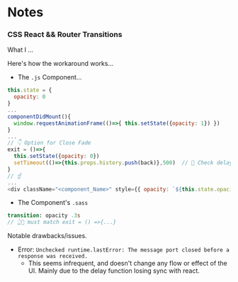 # Notes

### CSS React && Router Transitions
What I ...

Here's how the workaround works...
* The `.js` Component...

```javascript
this.state = {
  opacity: 0
}
...
componentDidMount(){
  window.requestAnimationFrame(()=>{ this.setState({opacity: 1}) })
}
...
// 👇 Option for Close Fade
exit = ()=>{
  this.setState({opacity: 0})
  setTimeout(()=>{this.props.history.push(back)},500)  // 🚨 Check delay on .signup-login CLASS in css
}
// ☝️
...
<div className="<component_Name>" style={{ opacity: `${this.state.opacity}`}}>
```

* The Component's `.sass`

```sass
transition: opacity .3s
// 👆🚨 must match exit = () =>{...}
```

Notable drawbacks/issues.
* Error: `Unchecked runtime.lastError: The message port closed before a response was received.`
  * This seems infrequent, and doesn't change any flow or effect of the UI. Mainly due to the delay function losing sync with react.
